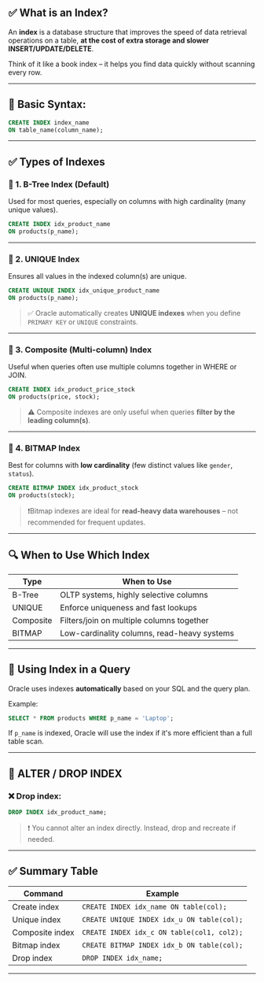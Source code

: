 ## ✅ **What is an Index?**

An **index** is a database structure that improves the speed of data retrieval operations on a table, **at the cost of extra storage and slower INSERT/UPDATE/DELETE**.

Think of it like a book index – it helps you find data quickly without scanning every row.

---

## 🧱 **Basic Syntax:**

```sql
CREATE INDEX index_name
ON table_name(column_name);
```

---

## ✅ **Types of Indexes**

### 🔹 1. **B-Tree Index (Default)**

Used for most queries, especially on columns with high cardinality (many unique values).

```sql
CREATE INDEX idx_product_name
ON products(p_name);
```

---

### 🔹 2. **UNIQUE Index**

Ensures all values in the indexed column(s) are unique.

```sql
CREATE UNIQUE INDEX idx_unique_product_name
ON products(p_name);
```

> ✅ Oracle automatically creates **UNIQUE indexes** when you define `PRIMARY KEY` or `UNIQUE` constraints.

---

### 🔹 3. **Composite (Multi-column) Index**

Useful when queries often use multiple columns together in WHERE or JOIN.

```sql
CREATE INDEX idx_product_price_stock
ON products(price, stock);
```

> ⚠️ Composite indexes are only useful when queries **filter by the leading column(s)**.

---

### 🔹 4. **BITMAP Index**

Best for columns with **low cardinality** (few distinct values like `gender`, `status`).

```sql
CREATE BITMAP INDEX idx_product_stock
ON products(stock);
```

> ❗Bitmap indexes are ideal for **read-heavy data warehouses** – not recommended for frequent updates.

---

## 🔍 **When to Use Which Index**

| Type      | When to Use                                 |
| --------- | ------------------------------------------- |
| B-Tree    | OLTP systems, highly selective columns      |
| UNIQUE    | Enforce uniqueness and fast lookups         |
| Composite | Filters/join on multiple columns together   |
| BITMAP    | Low-cardinality columns, read-heavy systems |

---

## 🧾 **Using Index in a Query**

Oracle uses indexes **automatically** based on your SQL and the query plan.

Example:

```sql
SELECT * FROM products WHERE p_name = 'Laptop';
```

If `p_name` is indexed, Oracle will use the index if it's more efficient than a full table scan.

---

## 🔧 **ALTER / DROP INDEX**

### ❌ Drop index:

```sql
DROP INDEX idx_product_name;
```

> ❗ You cannot alter an index directly. Instead, drop and recreate if needed.

---

## ✅ Summary Table

| Command         | Example                                    |
| --------------- | ------------------------------------------ |
| Create index    | `CREATE INDEX idx_name ON table(col);`     |
| Unique index    | `CREATE UNIQUE INDEX idx_u ON table(col);` |
| Composite index | `CREATE INDEX idx_c ON table(col1, col2);` |
| Bitmap index    | `CREATE BITMAP INDEX idx_b ON table(col);` |
| Drop index      | `DROP INDEX idx_name;`                     |

---
